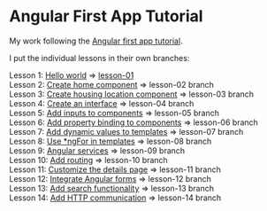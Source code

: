 # Angular First App Tutorial
My work following the [Angular first app tutorial](https://angular.io/tutorial/first-app).

I put the individual lessons in their own branches:

Lesson 1: [Hello world](https://angular.io/tutorial/first-app/first-app-lesson-01) => [lesson-01](https://github.com/clawson/angular-first-app-tutorial/tree/lesson-01)  
Lesson 2: [Create home component](https://angular.io/tutorial/first-app/first-app-lesson-02) => lesson-02 branch  
Lesson 3: [Create housing location component](https://angular.io/tutorial/first-app/first-app-lesson-03) => lesson-03 branch  
Lesson 4: [Create an interface](https://angular.io/tutorial/first-app/first-app-lesson-04) => lesson-04 branch  
Lesson 5: [Add inputs to components](https://angular.io/tutorial/first-app/first-app-lesson-05) => lesson-05 branch  
Lesson 6: [Add property binding to components](https://angular.io/tutorial/first-app/first-app-lesson-06) => lesson-06 branch  
Lesson 7: [Add dynamic values to templates](https://angular.io/tutorial/first-app/first-app-lesson-07) => lesson-07 branch  
Lesson 8: [Use *ngFor in templates](https://angular.io/tutorial/first-app/first-app-lesson-08) => lesson-08 branch  
Lesson 9: [Angular services](https://angular.io/tutorial/first-app/first-app-lesson-09) => lesson-09 branch  
Lesson 10: [Add routing](https://angular.io/tutorial/first-app/first-app-lesson-10) => lesson-10 branch  
Lesson 11: [Customize the details page](https://angular.io/tutorial/first-app/first-app-lesson-11) => lesson-11 branch  
Lesson 12: [Integrate Angular forms](https://angular.io/tutorial/first-app/first-app-lesson-12) => lesson-12 branch  
Lesson 13: [Add search functionality](https://angular.io/tutorial/first-app/first-app-lesson-13) => lesson-13 branch  
Lesson 14: [Add HTTP communication](https://angular.io/tutorial/first-app/first-app-lesson-14) => lesson-14 branch  
